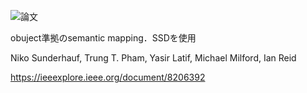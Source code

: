 ![論文](図のURL)

obuject準拠のsemantic mapping．SSDを使用

Niko Sunderhauf, Trung T. Pham, Yasir Latif, Michael Milford, Ian Reid

https://ieeexplore.ieee.org/document/8206392
